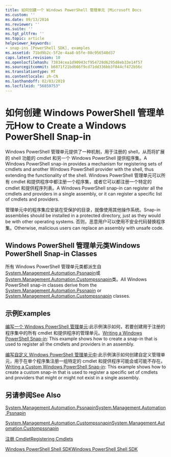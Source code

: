 ```yaml
---
title: 如何创建一个 Windows PowerShell 管理单元 |Microsoft Docs
ms.custom: ''
ms.date: 09/13/2016
ms.reviewer: ''
ms.suite: ''
ms.tgt_pltfrm: ''
ms.topic: article
helpviewer_keywords:
- snap-ins [PowerShell SDK], examples
ms.assetid: 71bd9b2c-5f2e-4aa8-b5fe-08c956540d37
caps.latest.revision: 10
ms.openlocfilehash: 73834cea1d90943cf954728d6295d8eb33e14f57
ms.sourcegitcommit: b6871f21bd666f9cd71dd336bb3f844cf472b56c
ms.translationtype: MT
ms.contentlocale: zh-CN
ms.lasthandoff: 02/03/2019
ms.locfileid: "56859753"
---
```

# <a name="how-to-create-a-windows-powershell-snap-in"></a><span data-ttu-id="980a6-102">如何创建 Windows PowerShell 管理单元</span><span class="sxs-lookup"><span data-stu-id="980a6-102">How to Create a Windows PowerShell Snap-in</span></span>

<span data-ttu-id="980a6-103">Windows PowerShell 管理单元提供了一种机制，用于注册的 shell，从而将扩展的 shell 功能的 cmdlet 和另一个 Windows PowerShell 提供程序集。</span><span class="sxs-lookup"><span data-stu-id="980a6-103">A Windows PowerShell snap-in provides a mechanism for registering sets of cmdlets and another Windows PowerShell provider with the shell, thus extending the functionality of the shell.</span></span> <span data-ttu-id="980a6-104">Windows PowerShell 管理单元可以所有 cmdlet 和提供程序中都注册一个程序集，或者它可以都注册一个特定的 cmdlet 和提供程序列表。</span><span class="sxs-lookup"><span data-stu-id="980a6-104">A Windows PowerShell snap-in can register all the cmdlets and providers in a single assembly, or it can register a specific list of cmdlets and providers.</span></span>

<span data-ttu-id="980a6-105">管理单元中的程序集应安装在受保护的目录，就像使用其他操作系统。</span><span class="sxs-lookup"><span data-stu-id="980a6-105">Snap-in assemblies should be installed in a protected directory, just as they would be with other operating systems.</span></span> <span data-ttu-id="980a6-106">否则，恶意用户可以使用不安全代码替换程序集。</span><span class="sxs-lookup"><span data-stu-id="980a6-106">Otherwise, malicious users can replace an assembly with unsafe code.</span></span>

## <a name="windows-powershell-snap-in-classes"></a><span data-ttu-id="980a6-107">Windows PowerShell 管理单元类</span><span class="sxs-lookup"><span data-stu-id="980a6-107">Windows PowerShell Snap-in Classes</span></span>

<span data-ttu-id="980a6-108">所有 Windows PowerShell 管理单元类都派生自[System.Management.Automation.Pssnapin](/dotnet/api/System.Management.Automation.PSSnapIn)或[System.Management.Automation.Custompssnapin](/dotnet/api/System.Management.Automation.CustomPSSnapIn)类。</span><span class="sxs-lookup"><span data-stu-id="980a6-108">All Windows PowerShell snap-in classes derive from the [System.Management.Automation.Pssnapin](/dotnet/api/System.Management.Automation.PSSnapIn) or [System.Management.Automation.Custompssnapin](/dotnet/api/System.Management.Automation.CustomPSSnapIn) classes.</span></span>

## <a name="examples"></a><span data-ttu-id="980a6-109">示例</span><span class="sxs-lookup"><span data-stu-id="980a6-109">Examples</span></span>

<span data-ttu-id="980a6-110">[编写一个 Windows PowerShell 管理单元](./writing-a-windows-powershell-snap-in.md):此示例演示如何，若要创建用于注册的程序集中的所有 cmdlet 和提供程序的管理单元。</span><span class="sxs-lookup"><span data-stu-id="980a6-110">[Writing a Windows PowerShell Snap-in](./writing-a-windows-powershell-snap-in.md): This example shows how to create a snap-in that is used to register all the cmdlets and providers in an assembly.</span></span>

<span data-ttu-id="980a6-111">[编写自定义 Windows PowerShell 管理单元中](./writing-a-custom-windows-powershell-snap-in.md):此示例演示如何创建自定义管理单元，用于在单个程序集注册一组特定的 cmdlet 和提供程序可能会或可能不存在。</span><span class="sxs-lookup"><span data-stu-id="980a6-111">[Writing a Custom Windows PowerShell Snap-in](./writing-a-custom-windows-powershell-snap-in.md): This example shows how to create a custom snap-in that is used to register a specific set of cmdlets and providers that might or might not exist in a single assembly.</span></span>

## <a name="see-also"></a><span data-ttu-id="980a6-112">另请参阅</span><span class="sxs-lookup"><span data-stu-id="980a6-112">See Also</span></span>

[<span data-ttu-id="980a6-113">System.Management.Automation.Pssnapin</span><span class="sxs-lookup"><span data-stu-id="980a6-113">System.Management.Automation.Pssnapin</span></span>](/dotnet/api/System.Management.Automation.PSSnapIn)

[<span data-ttu-id="980a6-114">System.Management.Automation.Custompssnapin</span><span class="sxs-lookup"><span data-stu-id="980a6-114">System.Management.Automation.Custompssnapin</span></span>](/dotnet/api/System.Management.Automation.CustomPSSnapIn)

[<span data-ttu-id="980a6-115">注册 Cmdlet</span><span class="sxs-lookup"><span data-stu-id="980a6-115">Registering Cmdlets</span></span>](./registering-cmdlets.md)

[<span data-ttu-id="980a6-116">Windows PowerShell Shell SDK</span><span class="sxs-lookup"><span data-stu-id="980a6-116">Windows PowerShell Shell SDK</span></span>](../windows-powershell-reference.md)
